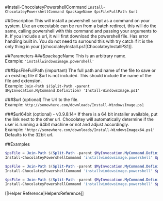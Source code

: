 #Install-ChocolateyPowershellCommand
`Install-ChocolateyPowershellCommand $packageName $psFileFullPath $url`  
  
##Description
This will install a powershell script as a command on your system. Like an executable can be run from a batch redirect, this will do the same, calling powershell with this command and passing your arguments to it. If you include a url, it will first download the powershell file. Has error handling built in. You do not need to surround this with try catch if it is the only thing in your [[chocolateyInstall.ps1|ChocolateyInstallPS1]].  

##Parameters
###$packageName
This is an arbitrary name.  
Example: `'installwindowsimage.powershell'`  
  
###$psFileFullPath (important)
The full path and name of the file to save or an existing file if $url is not included. This should include the name of the file and extension.  
Example: `Join-Path $(Split-Path -parent $MyInvocation.MyCommand.Definition) 'Install-WindowsImage.ps1'`  
  
###$url (optional)
The Url to the file.  
Example: `http://somewhere.com/downloads/Install-WindowsImage.ps1`  
   
###$url64bit (optional) - v0.9.8.14+
If there is a 64 bit installer available, put the link next to the other url. Chocolatey will automatically determine if the user is running a 64bit machine or not and adjust accordingly.  
Example: `'http://somewhere.com/downloads/Install-WindowsImagex64.ps1'`  
Defaults to the 32bit url.  
  
##Examples  
  
```powershell
$psFile = Join-Path $(Split-Path -parent $MyInvocation.MyCommand.Definition) "Install-WindowsImage.ps1"
Install-ChocolateyPowershellCommand 'installwindowsimage.powershell' $psFile 'http://somewhere.com/downloads/Install-WindowsImage.ps1'
```  
  
```powershell
$psFile = Join-Path $(Split-Path -parent $MyInvocation.MyCommand.Definition) "Install-WindowsImage.ps1"
Install-ChocolateyPowershellCommand 'installwindowsimage.powershell' $psFile 'http://somewhere.com/downloads/Install-WindowsImage.ps1' 'http://somewhere.com/downloads/Install-WindowsImagex64.ps1'
```  
  
```powershell
$psFile = Join-Path $(Split-Path -parent $MyInvocation.MyCommand.Definition) "Install-WindowsImage.ps1"
Install-ChocolateyPowershellCommand 'installwindowsimage.powershell' $psFile  
```  
  
[[Helper Reference|HelpersReference]]
